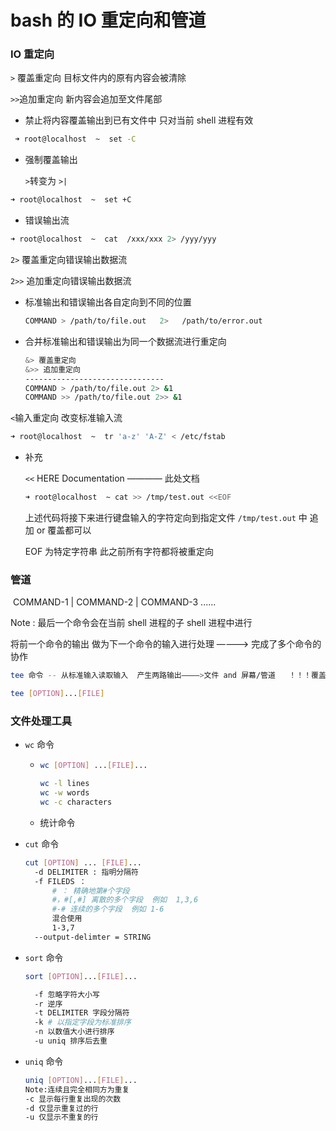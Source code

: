 # bash 的 IO 重定向和管道

### IO 重定向

`>`  覆盖重定向  目标文件内的原有内容会被清除

`>>`追加重定向  新内容会追加至文件尾部

- 禁止将内容覆盖输出到已有文件中  只对当前 shell 进程有效

```bash
 ➜ root@localhost  ~  set -C
```

- 强制覆盖输出

  `>`转变为 `>|`

```bash
➜ root@localhost  ~  set +C
```

- 错误输出流
```bash
➜ root@localhost  ~  cat  /xxx/xxx 2> /yyy/yyy
```

  `2>`		覆盖重定向错误输出数据流

  `2>>`		追加重定向错误输出数据流

- 标准输出和错误输出各自定向到不同的位置

  ```bash
  COMMAND > /path/to/file.out   2>   /path/to/error.out
  ```

- 合并标准输出和错误输出为同一个数据流进行重定向

  ```bash
  &> 覆盖重定向
  &>> 追加重定向
  -------------------------------
  COMMAND > /path/to/file.out 2> &1
  COMMAND >> /path/to/file.out 2>> &1
  ```

`<`输入重定向    改变标准输入流 

```bash
➜ root@localhost  ~  tr 'a-z' 'A-Z' < /etc/fstab
```

- 补充

  `<<` 		HERE  Documentation     ————  此处文档

  ```bash
  ➜ root@localhost  ~ cat >> /tmp/test.out <<EOF
  ```

  上述代码将接下来进行键盘输入的字符定向到指定文件 `/tmp/test.out` 中   追加 or 覆盖都可以  

  EOF  为特定字符串  此之前所有字符都将被重定向

### 管道

​	COMMAND-1 | COMMAND-2 | COMMAND-3    ......    

 Note : 最后一个命令会在当前 shell 进程的子 shell 进程中进行

将前一个命令的输出 做为下一个命令的输入进行处理    ————>   完成了多个命令的协作

```bash
tee 命令 -- 从标准输入读取输入  产生两路输出————>文件 and 屏幕/管道   ！！！覆盖输出 ！！！

tee [OPTION]...[FILE]
```

### 文件处理工具

- `wc` 命令

  - ```bash
    wc [OPTION] ...[FILE]...
    
    wc -l lines
    wc -w words
    wc -c characters
    ```

  - 统计命令 

- `cut` 命令

  ``` bash
  cut [OPTION] ... [FILE]...
  	-d DELIMITER : 指明分隔符
  	-f FILEDS ：
  		# ： 精确地第#个字段
  		#，#[,#] 离散的多个字段  例如  1,3,6
  		#-# 连续的多个字段  例如 1-6
  		混合使用
  		1-3,7
  	--output-delimter = STRING
  ```

- `sort` 命令

  ```bash
  sort [OPTION]...[FILE]...
  
  	-f 忽略字符大小写
  	-r 逆序
  	-t DELIMITER 字段分隔符
  	-k # 以指定字段为标准排序
  	-n 以数值大小进行排序
  	-u uniq 排序后去重
  ```

- `uniq` 命令

  ```bash
  uniq [OPTION]...[FILE]...
  Note:连续且完全相同方为重复
  -c 显示每行重复出现的次数
  -d 仅显示重复过的行
  -u 仅显示不重复的行
  ```

    
